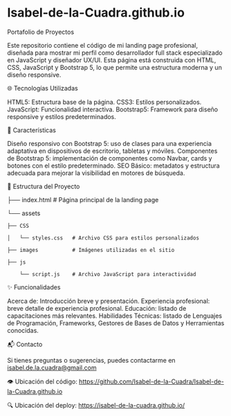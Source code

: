 # Isabel-de-la-Cuadra.github.io
Portafolio de Proyectos

Este repositorio contiene el código de mi landing page profesional, diseñada para mostrar mi perfil como desarrollador full stack especializado en JavaScript y diseñador UX/UI. Esta página está construida con HTML, CSS, JavaScript y Bootstrap 5, lo que permite una estructura moderna y un diseño responsive.

🌐 Tecnologías Utilizadas

HTML5: Estructura base de la página.
CSS3: Estilos personalizados.
JavaScript: Funcionalidad interactiva.
Bootstrap5: Framework para diseño responsive y estilos predeterminados.

🎨 Características

Diseño responsivo con Bootstrap 5: uso de clases para una experiencia adaptativa en dispositivos de escritorio, tabletas y móviles.
Componentes de Bootstrap 5: implementación de componentes como Navbar, cards y botones con el estilo predeterminado.
SEO Básico: metadatos y estructura adecuada para mejorar la visibilidad en motores de búsqueda.

📁 Estructura del Proyecto

├── index.html           # Página principal de la landing page

└── assets

    ├── CSS   
    
    │   └── styles.css   # Archivo CSS para estilos personalizados
    
    ├── images           # Imágenes utilizadas en el sitio
    
    ├── js
    
        └── script.js    # Archivo JavaScript para interactividad

    
✨ Funcionalidades

Acerca de: Introducción breve y presentación.
Experiencia profesional: breve detalle de experiencia profesional.
Educación: listado de capacitaciones más relevantes.
Habilidades Técnicas: listado de Lenguajes de Programación, Frameworks, Gestores de Bases de Datos y Herramientas conocidas.

📬 Contacto

Si tienes preguntas o sugerencias, puedes contactarme en isabel.de.la.cuadra@gmail.com

👁️ Ubicación del código: https://github.com/Isabel-de-la-Cuadra/Isabel-de-la-Cuadra.github.io

🔍 Ubicación del deploy: https://isabel-de-la-cuadra.github.io/
